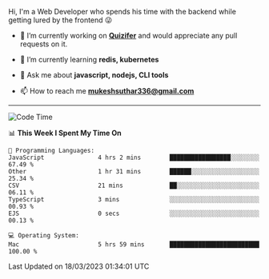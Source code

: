 Hi, I'm a Web Developer who spends his time with the backend while getting lured by the frontend 😜

- 🔭 I’m currently working on **[Quizifer](https://github.com/SutharMukesh/Quizifer/)** and would appreciate any pull requests on it.

- 🌱 I’m currently learning **redis, kubernetes**

- 💬 Ask me about **javascript, nodejs, CLI tools**

- 📫 How to reach me **mukeshsuthar336@gmail.com**

---
<!--START_SECTION:waka-->
![Code Time](http://img.shields.io/badge/Code%20Time-2%2C186%20hrs%2057%20mins-blue)

📊 **This Week I Spent My Time On** 

```text
💬 Programming Languages: 
JavaScript               4 hrs 2 mins        █████████████████░░░░░░░░   67.49 % 
Other                    1 hr 31 mins        ██████░░░░░░░░░░░░░░░░░░░   25.34 % 
CSV                      21 mins             ██░░░░░░░░░░░░░░░░░░░░░░░   06.11 % 
TypeScript               3 mins              ░░░░░░░░░░░░░░░░░░░░░░░░░   00.93 % 
EJS                      0 secs              ░░░░░░░░░░░░░░░░░░░░░░░░░   00.13 % 

💻 Operating System: 
Mac                      5 hrs 59 mins       █████████████████████████   100.00 % 
```


 Last Updated on 18/03/2023 01:34:01 UTC
<!--END_SECTION:waka-->
